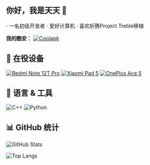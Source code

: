 ## 你好，我是天天 👋
· 一名初级开发者
· 爱好计算机
· 喜欢折腾Project Treble移植

**我的酷安**：
[![Coolapk](https://img.shields.io/badge/天天的酷安-green?style=flat-square&logo=android&logoColor=white)]([http://www.coolapk.com/u/4430874])

## 📱 在役设备
[![Redmi Note 12T Pro](https://img.shields.io/badge/Redmi%20Note%2012T%20Pro-小米-orange?style=flat-square&logo=xiaomi&logoColor=white)](https://www.mi.com/)
[![Xiaomi Pad 5](https://img.shields.io/badge/Xiaomi%20Pad%205-小米-blue?style=flat-square&logo=xiaomi&logoColor=white)](https://www.mi.com/)
[![OnePlus Ace 5](https://img.shields.io/badge/OnePlus%20Ace%205-一加-red?style=flat-square&logo=oneplus&logoColor=white)](https://www.oneplus.com/)

## 🧰 语言 & 工具
<!-- 主力 -->
![C++](https://img.shields.io/badge/C%2B%2B-00599C?style=flat-square&logo=c%2B%2B&logoColor=white)
![Python](https://img.shields.io/badge/Python-3776AB?style=flat-square&logo=python&logoColor=white)

## 📊 GitHub 统计
![GitHub Stats](https://miyuki-github.vercel.app/api/?username=mytiantian001&show_icons=true&bg_color=23272A&title_color=FF73F1&text_color=FFC0CB&icon_color=9B84EE&count_private=true&include_all_commits=true&border_color=9B84EE&border_radius=6)

![Top Langs](https://miyuki-github.vercel.app/api/top-langs/?username=mytiantian001&layout=compact&bg_color=23272A&title_color=FFC0CB&text_color=FFC0CB&icon_color=9B84EE&count_private=true&include_all_commits=true&border_color=9B84EE&border_radius=6)
